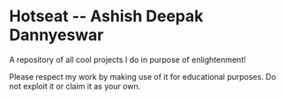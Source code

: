 # Hotseat -- Ashish Deepak Dannyeswar
A repository of all cool projects I do in purpose of enlightenment!

Please respect my work by making use of it for educational purposes. Do not exploit it or claim it as your own.
